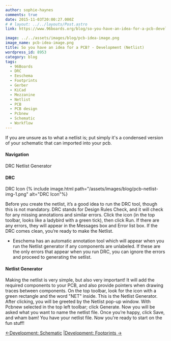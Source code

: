 ```yaml
---
author: sophie-haynes
comments: true
date: 2015-11-03T20:00:27.000Z
# # layout: ../../layouts/Post.astro
link: https://www.96boards.org/blog/so-you-have-an-idea-for-a-pcb-development-netlist/

image: ../../assets/images/blog/pcb-idea-image.png
image_name: pcb-idea-image.png
title: So you have an idea for a PCB? - Development (Netlist)
wordpress_id: 8953
category: blog
tags:
  - 96Boards
  - DRC
  - Eeschema
  - Footprints
  - Gerber
  - KiCad
  - Mezzanine
  - Netlist
  - PCB
  - PCB design
  - Pcbnew
  - Schematic
  - Workflow
---
```


If you are unsure as to what a netlist is; put simply it's a condensed version of your schematic that can imported into your pcb.

#### Navigation

DRC
Netlist Generator

#### DRC

DRC Icon
{% include image.html path="/assets/images/blog/pcb-netlist-img-1.png" alt="DRC Icon"%}

Before you create the netlist, it’s a good idea to run the DRC tool, though this is not mandatory. DRC stands for Design Rules Check, and it will check for any missing annotations and similar errors. Click the icon (in the top toolbar, looks like a ladybird with a green tick), then click Run. If there are any errors, they will appear in the Messages box and Error list box. If the DRC comes clean, you’re ready to make the Netlist.

- Eeschema has an automatic annotation tool which will appear when you run the Netlist generator if any components are unlabeled. If these are the only errors that appear when you run DRC, you can ignore the errors and proceed to generating the setlist.

#### Netlist Generator

Making the netlist is very simple, but also very important! It will add the required components to your PCB, and also provide pointers when drawing traces between components.
On the top toolbar, look for the icon with a green rectangle and the word "NET" inside. This is the Netlist Generator. After clicking, you will be greeted by the Netlist pop-up window. With Pcbnew selected in the top left toolbar; click Generate. Now you will be asked what you want to name the netlist file. Once you’re happy, click Save, and wham bam! You have your netlist file.
Now you're ready to start on the fun stuff!

[←Development: Schematic](/blog/so-you-have-an-idea-for-a-pcb-development-schematic-netlist/) &#124;[Development: Footprints →](/blog/8960/)
